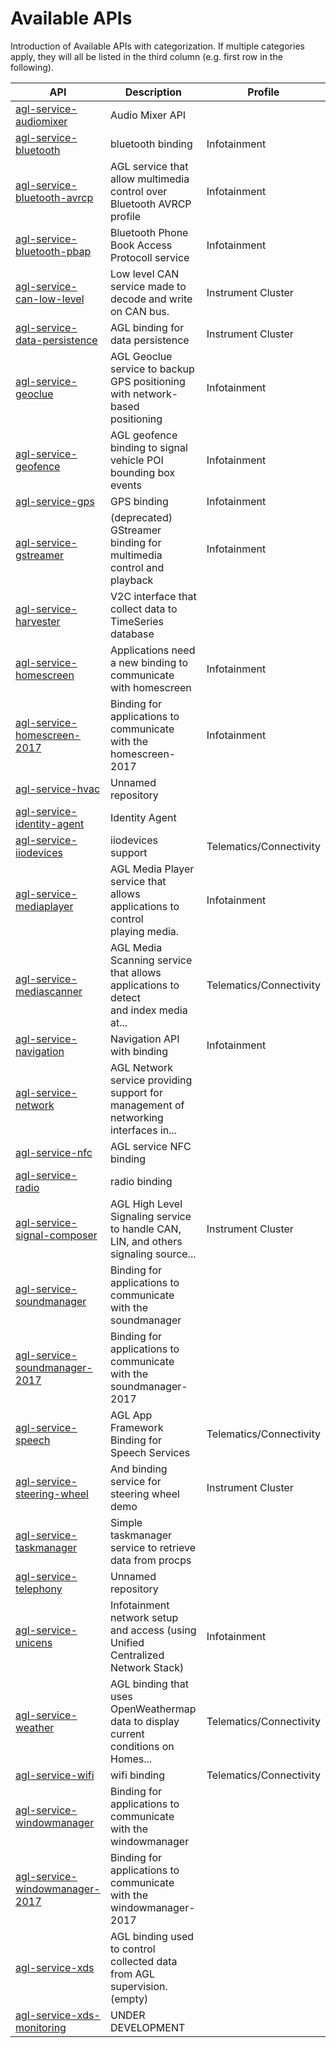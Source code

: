 
<!-----
title: API Reference
----->

# Available APIs

Introduction of Available APIs with categorization. If multiple categories apply, they will all be listed in the third column (e.g. first row in the following).



| API | Description | Profile |
| --- | --- | --- |
| [agl-service-audiomixer](https://git.automotivelinux.org/apps/agl-service-audiomixer/about/) | Audio Mixer API | |
| [agl-service-bluetooth](https://git.automotivelinux.org/apps/agl-service-bluetooth/about/)        | bluetooth binding | Infotainment |
| [agl-service-bluetooth-avrcp](https://git.automotivelinux.org/apps/agl-service-bluetooth-avrcp/) | AGL service that allow multimedia control over Bluetooth AVRCP profile | Infotainment |
| [agl-service-bluetooth-pbap](https://git.automotivelinux.org/apps/agl-service-bluetooth-pbap/about/) | Bluetooth Phone Book Access Protocoll service | Infotainment |
| [agl-service-can-low-level](https://git.automotivelinux.org/apps/agl-service-can-low-level/about/) | Low level CAN service made to decode and write on CAN bus. | Instrument Cluster |
| [agl-service-data-persistence](https://git.automotivelinux.org/apps/agl-service-data-persistence/about/) | AGL binding for data persistence | Instrument Cluster |
| [agl-service-geoclue](https://git.automotivelinux.org/apps/agl-service-geoclue/about/) | AGL Geoclue service to backup GPS positioning with network-based <br /> positioning | Infotainment |
| [agl-service-geofence](https://git.automotivelinux.org/apps/agl-service-geofence/about/) | AGL geofence binding to signal vehicle POI bounding box events | Infotainment |
| [agl-service-gps](https://git.automotivelinux.org/apps/agl-service-gps/about/) | GPS binding | Infotainment            |
| [agl-service-gstreamer](https://git.automotivelinux.org/apps/agl-service-gstreamer/) | (deprecated) GStreamer binding for multimedia control and playback | Infotainment |
| [agl-service-harvester](https://git.automotivelinux.org/apps/agl-service-harvester/about/) | V2C interface that collect data to TimeSeries database |  |
| [agl-service-homescreen](https://git.automotivelinux.org/apps/agl-service-homescreen/about/) | Applications need a new binding to communicate with homescreen | Infotainment |
| [agl-service-homescreen-2017](https://git.automotivelinux.org/apps/agl-service-homescreen-2017/about/) | Binding for applications to communicate with the homescreen-2017 | Infotainment |
| [agl-service-hvac](https://git.automotivelinux.org/apps/agl-service-hvac/) | Unnamed repository |  |
| [agl-service-identity-agent](https://git.automotivelinux.org/apps/agl-service-identity-agent/about/) | Identity Agent |  |
| [agl-service-iiodevices](https://git.automotivelinux.org/apps/agl-service-iiodevices/about/) | iiodevices support | Telematics/Connectivity |
| [agl-service-mediaplayer](https://git.automotivelinux.org/apps/agl-service-mediaplayer/about/) | AGL Media Player service that allows applications to control <br /> playing media. | Infotainment |
| [agl-service-mediascanner](https://git.automotivelinux.org/apps/agl-service-mediascanner/about/) | AGL Media Scanning service that allows applications to detect <br /> and index media at... | Telematics/Connectivity |
| [agl-service-navigation](https://git.automotivelinux.org/apps/agl-service-navigation/) | Navigation API with binding | Infotainment |
| [agl-service-network](https://git.automotivelinux.org/apps/agl-service-network/about/) | AGL Network service providing support for management of networking <br /> interfaces in... |  |
| [agl-service-nfc](https://git.automotivelinux.org/apps/agl-service-nfc/about/)              | AGL service NFC binding                                                |                         |
| [agl-service-radio](https://git.automotivelinux.org/apps/agl-service-radio/about/)            | radio binding                                                          |                         |
| [agl-service-signal-composer](https://git.automotivelinux.org/apps/agl-service-signal-composer/about/)  | AGL High Level Signaling service to handle CAN, LIN, and others <br /> signaling source...        | Instrument Cluster       |
| [agl-service-soundmanager](https://git.automotivelinux.org/apps/agl-service-soundmanager/about/)      | Binding for applications to communicate with the soundmanager          |                         |
| [agl-service-soundmanager-2017](https://git.automotivelinux.org/apps/agl-service-soundmanager-2017/about/) | Binding for applications to communicate with the soundmanager-2017     |                         |
| [agl-service-speech](https://git.automotivelinux.org/apps/agl-service-speech/about/)            | AGL App Framework Binding for Speech Services                          | Telematics/Connectivity |
| [agl-service-steering-wheel](https://git.automotivelinux.org/apps/agl-service-steering-wheel/about/)    | And binding service for steering wheel demo                            | Instrument Cluster      |
| [agl-service-taskmanager](https://git.automotivelinux.org/apps/agl-service-taskmanager/about/)       | Simple taskmanager service to retrieve data from procps                |                         |
| [agl-service-telephony](https://git.automotivelinux.org/apps/agl-service-telephony/about/)         | Unnamed repository                                                     |                         |
| [agl-service-unicens](https://git.automotivelinux.org/apps/agl-service-unicens/about/)           | Infotainment network setup and access (using Unified Centralized <br /> Network Stack)       | Infotainment       |
| [agl-service-weather](https://git.automotivelinux.org/apps/agl-service-weather/about/)           | AGL binding that uses OpenWeathermap data to display current <br /> conditions on Homes...       | Telematics/Connectivity       |
| [agl-service-wifi](https://git.automotivelinux.org/apps/agl-service-wifi/)              | wifi binding                                                           | Telematics/Connectivity |
| [agl-service-windowmanager](https://git.automotivelinux.org/apps/agl-service-windowmanager/about/)       | Binding for applications to communicate with the windowmanager         |                         |
| [agl-service-windowmanager-2017](https://git.automotivelinux.org/apps/agl-service-windowmanager-2017/about/)  | Binding for applications to communicate with the windowmanager-2017    |                         |
| [agl-service-xds](https://git.automotivelinux.org/apps/agl-service-xds/)                 | AGL binding used to control collected data from AGL <br /> supervision. (empty)       |       |
| [agl-service-xds-monitoring](https://git.automotivelinux.org/apps/agl-service-xds-monitoring/about/)      | UNDER DEVELOPMENT                                                      |                         |
